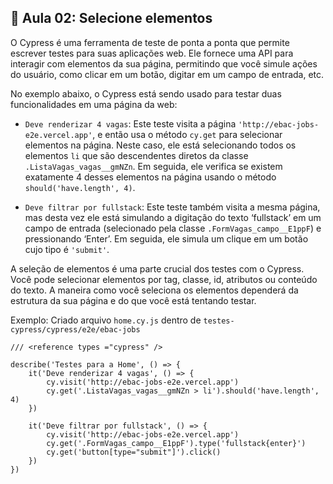 ## 📝 Aula 02: Selecione elementos
O Cypress é uma ferramenta de teste de ponta a ponta que permite escrever testes para suas aplicações web. Ele fornece uma API para interagir com elementos da sua página, permitindo que você simule ações do usuário, como clicar em um botão, digitar em um campo de entrada, etc.

No exemplo abaixo, o Cypress está sendo usado para testar duas funcionalidades em uma página da web:

- ``Deve renderizar 4 vagas``: Este teste visita a página ``'http://ebac-jobs-e2e.vercel.app'``, e então usa o método ``cy.get`` para selecionar elementos na página. Neste caso, ele está selecionando todos os elementos ``li`` que são descendentes diretos da classe ``.ListaVagas_vagas__gmNZn``. Em seguida, ele verifica se existem exatamente 4 desses elementos na página usando o método ``should('have.length', 4)``.

- ``Deve filtrar por fullstack``: Este teste também visita a mesma página, mas desta vez ele está simulando a digitação do texto ‘fullstack’ em um campo de entrada (selecionado pela classe ``.FormVagas_campo__E1ppF``) e pressionando ‘Enter’. Em seguida, ele simula um clique em um botão cujo tipo é ``'submit'``.

A seleção de elementos é uma parte crucial dos testes com o Cypress. Você pode selecionar elementos por tag, classe, id, atributos ou conteúdo do texto. A maneira como você seleciona os elementos dependerá da estrutura da sua página e do que você está tentando testar.

Exemplo: Criado arquivo ``home.cy.js`` dentro de ``testes-cypress/cypress/e2e/ebac-jobs``
```
/// <reference types ="cypress" />

describe('Testes para a Home', () => {
    it('Deve renderizar 4 vagas', () => {
        cy.visit('http://ebac-jobs-e2e.vercel.app')
        cy.get('.ListaVagas_vagas__gmNZn > li').should('have.length', 4)
    })

    it('Deve filtrar por fullstack', () => {
        cy.visit('http://ebac-jobs-e2e.vercel.app')
        cy.get('.FormVagas_campo__E1ppF').type('fullstack{enter}')
        cy.get('button[type="submit"]').click()
    })
})
```